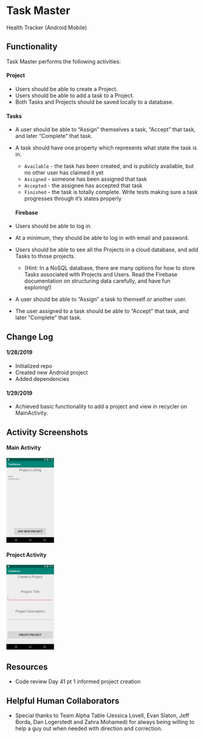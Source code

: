 # Task Master
Health Tracker (Android Mobile)

## Functionality
Task Master performs the following activities:

#### Project
* Users should be able to create a Project.
* Users should be able to add a task to a Project.
* Both Tasks and Projects should be saved locally to a database.

#### Tasks
* A user should be able to “Assign” themselves a task, “Accept” that task, and later “Complete” that task.
* A task should have one property which represents what state the task is in.
  * `Available` - the task has been created, and is publicly available, but no other user has claimed it yet
  * `Assigned` - someone has been assigned that task
  * `Accepted` - the assignee has accepted that task
  * `Finished` - the task is totally complete. Write tests making sure a task progresses through it’s states properly

  #### Firebase
* Users should be able to log in.
* At a minimum, they should be able to log in with email and password.
* Users should be able to see all the Projects in a cloud database, and add Tasks to those projects.

  * (Hint: In a NoSQL database, there are many options for how to store Tasks associated with Projects and Users. Read the Firebase documentation on structuring data carefully, and have fun exploring!)
* A user should be able to “Assign” a task to themself or another user.
* The user assigned to a task should be able to “Accept” that task, and later “Complete” that task.

## Change Log
#### 1/28/2019
- Initialized repo
- Created new Android project
- Added dependencies

#### 1/29/2019
- Achieved basic functionality to add a project and view in recycler on MainActivity.

## Activity Screenshots
#### Main Activity
<p float="left">
  <img src="./screenshots/Screenshot_MainActivity.png" width="125" />
</p>

#### Project Activity
<p float="left">
  <img src="./screenshots/Screenshot_ProjectActivity.png" width="125" />
</p>

## Resources
* Code review Day 41 pt 1 informed project creation


## Helpful Human Collaborators
* Special thanks to Team Alpha Table (Jessica Lovell, Evan Slaton, Jeff Borda, Dan Logerstedt and Zahra Mohamed) for always being willing to help a guy out when needed with direction and correction.

